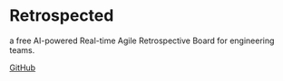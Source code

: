 # Retrospected

a free AI-powered Real-time Agile Retrospective Board for engineering teams.

[GitHub](https://github.com/antoinejaussoin/retro-board)